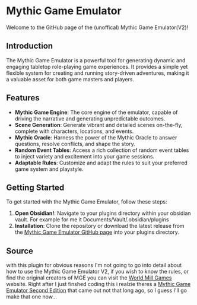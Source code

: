 
# Mythic Game Emulator

Welcome to the GitHub page of the (unoffical) Mythic Game Emulator(V2)!

## Introduction

The Mythic Game Emulator is a powerful tool for generating dynamic and engaging tabletop role-playing game experiences. It provides a simple yet flexible system for creating and running story-driven adventures, making it a valuable asset for both game masters and players.

## Features

- **Mythic Game Engine**: The core engine of the emulator, capable of driving the narrative and generating unpredictable outcomes.
- **Scene Generation**: Generate vibrant and detailed scenes on-the-fly, complete with characters, locations, and events.
- **Mythic Oracle**: Harness the power of the Mythic Oracle to answer questions, resolve conflicts, and shape the story.
- **Random Event Tables**: Access a rich collection of random event tables to inject variety and excitement into your game sessions.
- **Adaptable Rules**: Customize and adapt the rules to suit your preferred game system and playstyle.


## Getting Started

To get started with the Mythic Game Emulator, follow these steps:

1. **Open Obsidian!**: Navigate to your plugins directory within your obsidian vault. For example for me it Documents/Vault/.obsidian/plugins
2. **Installation**: Clone the repository or download the latest release from the [Mythic Game Emulator GitHub page](https://github.com/Ruleofnine/MGE_Obsidian) into your plugins directory.

## Source
with this plugin for obvious reasons I'm not going to go into detail about how to use the Mythic Game Emulator V2, if you wish to know the rules, or find the original creators of MGE you can visit the [World Mill Games](https://www.wordmillgames.com/mythic-variations-2.html) website. 
Right after I just finshed coding this i realzie theres a  [Mythic Game Emulator Second Edition](https://www.drivethrurpg.com/product/422929/Mythic-Game-Master-Emulator-Second-Edition) that came out not that long ago, so I guess I'll go make that one now...











